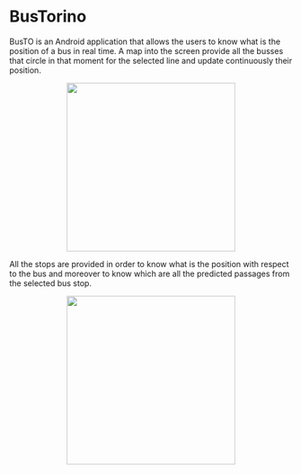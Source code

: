 # BusTorino
BusTO is an Android application that allows the users to know what is the position of a bus in real time.
A map into the screen provide all the busses that circle in that moment for the selected line and update continuously their position.



<div style="text-align:center">
  <img width="300px" src="https://i.ibb.co/MGpWnZh/realtime.png"  border="0">
 </div>
 
All the stops are provided in order to know what is the position with respect to the bus and moreover to know which are all the predicted passages from the selected bus stop.

<div style="text-align:center">
  <img width="300px" src="https://i.ibb.co/PCZN94g/passaggi.png" border="0">
 </div>
 
